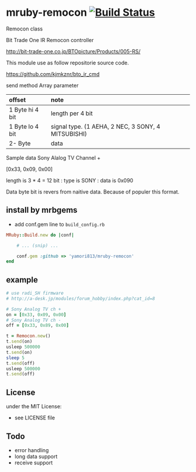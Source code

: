 # mruby-remocon   [![Build Status](https://travis-ci.org/yamori813/mruby-remocon.svg?branch=master)](https://travis-ci.org/yamori813/mruby-remocon)
Remocon class

Bit Trade One IR Remocon controller

http://bit-trade-one.co.jp/BTOpicture/Products/005-RS/

This module use as follow repositorie source code.

https://github.com/kjmkznr/bto_ir_cmd

send method Array parameter

|offset|note|
|:--|:--|
|1 Byte hi 4 bit | length per 4 bit |
|1 Byte lo 4 bit | signal type. (1 AEHA, 2 NEC, 3 SONY, 4 MITSUBISHI)|
|2- Byte | data |

Sample data Sony Alalog TV Channel +

[0x33, 0x09, 0x00]

length is 3 * 4  = 12 bit : type is SONY : data is 0x090

Data byte bit is revers from naitive data. Because of populer this format.

## install by mrbgems
- add conf.gem line to `build_config.rb`

```ruby
MRuby::Build.new do |conf|

    # ... (snip) ...

    conf.gem :github => 'yamori813/mruby-remocon'
end
```
## example
```ruby
# use radi_SH firmware
# http://a-desk.jp/modules/forum_hobby/index.php?cat_id=8

# Sony Analog TV ch +
on = [0x33, 0x09, 0x00]
# Sony Analog TV ch -
off = [0x33, 0x89, 0x00]

t = Remocon.new()
t.send(on)
usleep 500000
t.send(on)
sleep 5
t.send(off)
usleep 500000
t.send(off)
```

## License
under the MIT License:
- see LICENSE file

## Todo

- error handling
- long data support
- receive support
